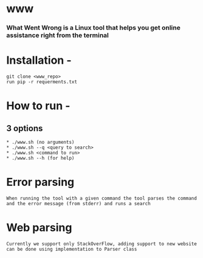 # www
### What Went Wrong is a Linux tool that helps you get online assistance right from the terminal

# Installation - 
    git clone <www_repo>
    run pip -r requerments.txt
# How to run -     
  ## 3 options
    * ./www.sh (no arguments)
    * ./www.sh --q <query to search>
    * ./www.sh <command to run>
    * ./www.sh --h (for help)

# Error parsing 
    When running the tool with a given command the tool parses the command and the error message (from stderr) and runs a search

# Web parsing
    Currently we support only StackOverFlow, adding support to new website can be done using implementation to Parser class
